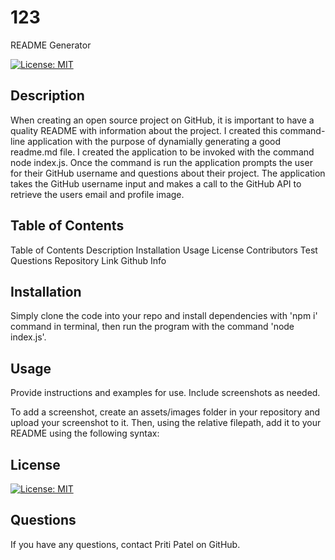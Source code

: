 # 123
  README Generator

  [![License: MIT](https://img.shields.io/badge/License-MIT-yellow.svg)](https://opensource.org/licenses/MIT)
## Description 

When creating an open source project on GitHub, it is important to have a quality README with information about the project.
I created this command-line application with the purpose of dynamially generating a good readme.md file.
I created the application to be invoked with the command node index.js.
Once the command is run the application prompts the user for their GitHub username and questions about their project. The application takes the GitHub username input and makes a call to the GitHub API to retrieve the users email and profile image.

## Table of Contents 
  Table of Contents
  Description
  Installation
  Usage
  License
  Contributors
  Test
  Questions
  Repository Link
  Github Info

## Installation

Simply clone the code into your repo and install dependencies with 'npm i' command in terminal, then run the program with the command 'node index.js'.


## Usage 

Provide instructions and examples for use. Include screenshots as needed.

To add a screenshot, create an assets/images folder in your repository and upload your screenshot to it. Then, using the relative filepath, add it to your README using the following syntax:


## License
[![License: MIT](https://img.shields.io/badge/License-MIT-yellow.svg)](https://opensource.org/licenses/MIT)

## Questions
If you have any questions, contact Priti Patel on GitHub.

